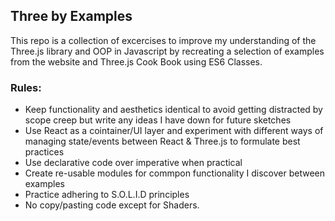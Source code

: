 ## Three by Examples

This repo is a collection of excercises to improve my understanding of the Three.js library and OOP in Javascript by recreating a selection of examples from the website and Three.js Cook Book using ES6 Classes.

### Rules:
* Keep functionality and aesthetics identical to avoid getting distracted by scope creep but write any ideas I have down for future sketches
* Use React as a cointainer/UI layer and experiment with different ways of managing state/events between React & Three.js to formulate best practices
* Use declarative code over imperative when practical
* Create re-usable modules for commpon functionality I discover between examples
* Practice adhering to S.O.L.I.D principles
* No copy/pasting code except for Shaders.

